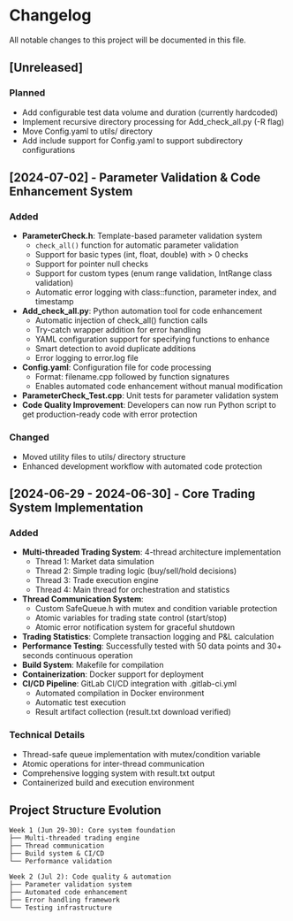 # Changelog

All notable changes to this project will be documented in this file.

## [Unreleased]

### Planned
- Add configurable test data volume and duration (currently hardcoded)
- Implement recursive directory processing for Add_check_all.py (-R flag)
- Move Config.yaml to utils/ directory
- Add include support for Config.yaml to support subdirectory configurations

## [2024-07-02] - Parameter Validation & Code Enhancement System

### Added
- **ParameterCheck.h**: Template-based parameter validation system
  - `check_all()` function for automatic parameter validation
  - Support for basic types (int, float, double) with > 0 checks
  - Support for pointer null checks
  - Support for custom types (enum range validation, IntRange class validation)
  - Automatic error logging with class::function, parameter index, and timestamp
- **Add_check_all.py**: Python automation tool for code enhancement
  - Automatic injection of check_all() function calls
  - Try-catch wrapper addition for error handling
  - YAML configuration support for specifying functions to enhance
  - Smart detection to avoid duplicate additions
  - Error logging to error.log file
- **Config.yaml**: Configuration file for code processing
  - Format: filename.cpp followed by function signatures
  - Enables automated code enhancement without manual modification
- **ParameterCheck_Test.cpp**: Unit tests for parameter validation system
- **Code Quality Improvement**: Developers can now run Python script to get production-ready code with error protection

### Changed
- Moved utility files to utils/ directory structure
- Enhanced development workflow with automated code protection

## [2024-06-29 - 2024-06-30] - Core Trading System Implementation

### Added
- **Multi-threaded Trading System**: 4-thread architecture implementation
  - Thread 1: Market data simulation
  - Thread 2: Simple trading logic (buy/sell/hold decisions)
  - Thread 3: Trade execution engine
  - Thread 4: Main thread for orchestration and statistics
- **Thread Communication System**:
  - Custom SafeQueue.h with mutex and condition variable protection
  - Atomic variables for trading state control (start/stop)
  - Atomic error notification system for graceful shutdown
- **Trading Statistics**: Complete transaction logging and P&L calculation
- **Performance Testing**: Successfully tested with 50 data points and 30+ seconds continuous operation
- **Build System**: Makefile for compilation
- **Containerization**: Docker support for deployment
- **CI/CD Pipeline**: GitLab CI/CD integration with .gitlab-ci.yml
  - Automated compilation in Docker environment
  - Automatic test execution
  - Result artifact collection (result.txt download verified)

### Technical Details
- Thread-safe queue implementation with mutex/condition variable
- Atomic operations for inter-thread communication
- Comprehensive logging system with result.txt output
- Containerized build and execution environment

## Project Structure Evolution

```
Week 1 (Jun 29-30): Core system foundation
├── Multi-threaded trading engine
├── Thread communication
├── Build system & CI/CD
└── Performance validation

Week 2 (Jul 2): Code quality & automation
├── Parameter validation system
├── Automated code enhancement
├── Error handling framework
└── Testing infrastructure
```